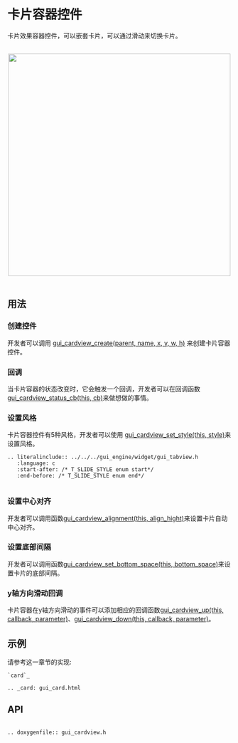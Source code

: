 # 卡片容器控件

卡片效果容器控件，可以嵌套卡片，可以通过滑动来切换卡片。

<br>
<center><img width="500" src= "https://foruda.gitee.com/images/1700123394899348792/914aadf9_10641540.png "></center>
<br>

## 用法

### 创建控件
开发者可以调用 [gui_cardview_create(parent,  name, x, y, w, h)](#api) 来创建卡片容器控件。

### 回调
当卡片容器的状态改变时，它会触发一个回调，开发者可以在回调函数[gui_cardview_status_cb(this, cb)](#api)来做想做的事情。

### 设置风格
卡片容器控件有5种风格，开发者可以使用 [gui_cardview_set_style(this, style)](#api)来设置风格。

```eval_rst
.. literalinclude:: ../../../gui_engine/widget/gui_tabview.h
   :language: c
   :start-after: /* T_SLIDE_STYLE enum start*/
   :end-before: /* T_SLIDE_STYLE enum end*/
   
```

### 设置中心对齐
开发者可以调用函数[gui_cardview_alignment(this, align_hight)](#api)来设置卡片自动中心对齐。

### 设置底部间隔
开发者可以调用函数[gui_cardview_set_bottom_space(this, bottom_space)](#api)来设置卡片的底部间隔。

### y轴方向滑动回调
卡片容器在y轴方向滑动的事件可以添加相应的回调函数[gui_cardview_up(this, callback, parameter)](#api)、[gui_cardview_down(this, callback, parameter)](#api)。

## 示例
请参考这一章节的实现:
```eval_rst
`card`_    

.. _card: gui_card.html

```

## API

```eval_rst

.. doxygenfile:: gui_cardview.h

```
